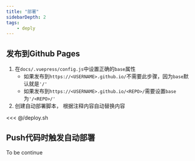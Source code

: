 ```yaml
---
title: "部署"
sidebarDepth: 2
tags: 
    - deply
---
```


## 发布到Github Pages

1. 在`docs/.vuepress/config.js`中设置正确的`base`属性
   - 如果发布到`https://<USERNAME>.github.io/`不需要此步骤，因为`base`默认就是`'/'`
   - 如果发布到`https://<USERNAME>.github.io/<REPO>/`需要设置`base`为`'/<REPO>/'`
2. 创建自动部署脚本，  根据注释内容自动替换内容

<<< @/deploy.sh

## Push代码时触发自动部署

To be continue
